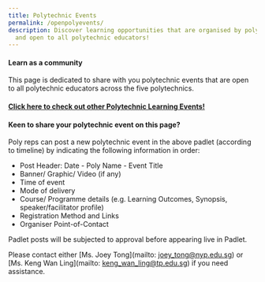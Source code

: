 ```yaml
---
title: Polytechnic Events
permalink: /openpolyevents/
description: Discover learning opportunities that are organised by polytechnics
  and open to all polytechnic educators!
---
```



#### Learn as a community

This page is dedicated to share with you polytechnic events that are open to all polytechnic educators across the five polytechnics. 
       

#### [Click here to check out other Polytechnic Learning Events!](https://nyp.padlet.org/joeytong/pyh8eoctf1vj4q2y)

                    
	             
#### Keen to share your polytechnic  event on this page?

Poly reps can post a new polytechnic event in the above padlet (according to timeline) by indicating the following information in order:
* Post Header: Date - Poly Name - Event Title
* Banner/ Graphic/ Video (if any)
* Time of event
* Mode of delivery
* Course/ Programme details (e.g. Learning Outcomes, Synopsis, speaker/facilitator profile)
* Registration Method and Links
* Organiser Point-of-Contact 

Padlet posts will be subjected to approval before appearing live in Padlet.

Please contact either [Ms. Joey Tong](mailto: joey_tong@nyp.edu.sg) or [Ms. Keng Wan Ling](mailto: keng_wan_ling@tp.edu.sg) if you need assistance.